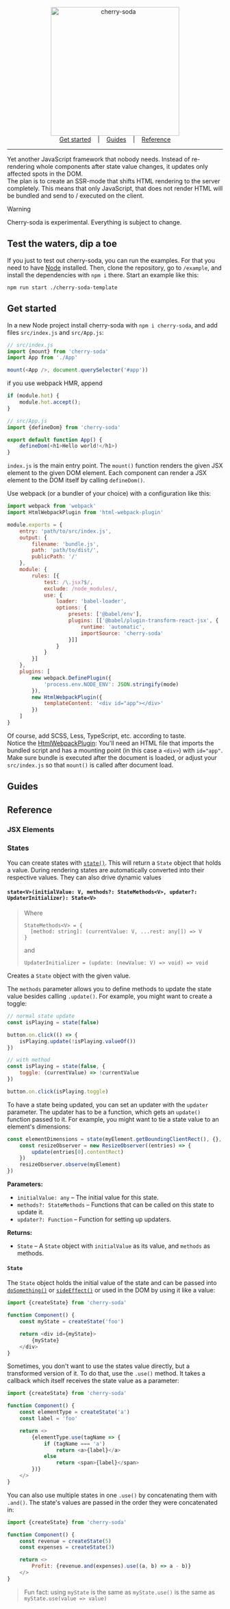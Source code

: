 <div align="center">
    <img width="300" height="300" src="https://cdn.jsdelivr.net/gh/drinking-code/cherry-soda@v0.1.0-experimental/img/logo.svg" alt="cherry-soda">
</div>
<div align="center">
    <a href="#get-started">Get started</a>
    &nbsp;&nbsp;&nbsp;|&nbsp;&nbsp;&nbsp;
    <a href="#guides">Guides</a>
    &nbsp;&nbsp;&nbsp;|&nbsp;&nbsp;&nbsp;
    <a href="#reference">Reference</a>
</div>

---

Yet another JavaScript framework that nobody needs. Instead of re-rendering whole components after state value changes,
it updates only affected spots in the DOM.  
The plan is to create an SSR-mode that shifts HTML rendering to the server completely. This means that only JavaScript,
that does not render HTML will be bundled and send to / executed on the client.

> [!WARNING]
> Cherry-soda is experimental. Everything is subject to change.

## Test the waters, dip a toe

If you just to test out cherry-soda, you can run the examples. For that you need to have [Node](https://nodejs.org)
installed. Then, clone the repository, go to `/example`, and install the dependencies with `npm i` there. Start an
example like this:

```shell
npm run start ./cherry-soda-template
```

## Get started

[//]: # (todo: add command to add boilerplate code)

In a new Node project install cherry-soda with `npm i cherry-soda`, and add files `src/index.js` and `src/App.js`:

```javascript
// src/index.js
import {mount} from 'cherry-soda'
import App from './App'

mount(<App />, document.querySelector('#app'))
```

if you use webpack HMR, append

```javascript
if (module.hot) {
    module.hot.accept();
}
```

```javascript
// src/App.js
import {defineDom} from 'cherry-soda'

export default function App() {
    defineDom(<h1>Hello world!</h1>)
}
```

`index.js` is the main entry point. The `mount()` function renders the given JSX element to the given DOM element. Each
component can render a JSX element to the DOM itself by calling `defineDom()`.

[//]: # (todo: add this cli usable dev server to code)

Use webpack (or a bundler of your choice) with a configuration like this:

```javascript
import webpack from 'webpack'
import HtmlWebpackPlugin from 'html-webpack-plugin'

module.exports = {
    entry: 'path/to/src/index.js',
    output: {
        filename: 'bundle.js',
        path: 'path/to/dist/',
        publicPath: '/'
    },
    module: {
        rules: [{
            test: /\.jsx?$/,
            exclude: /node_modules/,
            use: {
                loader: 'babel-loader',
                options: {
                    presets: ['@babel/env'],
                    plugins: [['@babel/plugin-transform-react-jsx', {
                        runtime: 'automatic',
                        importSource: 'cherry-soda'
                    }]]
                }
            }
        }]
    },
    plugins: [
        new webpack.DefinePlugin({
            'process.env.NODE_ENV': JSON.stringify(mode)
        }),
        new HtmlWebpackPlugin({
            templateContent: '<div id="app"></div>'
        })
    ]
}
```

Of course, add SCSS, Less, TypeScript, etc. according to taste.  
Notice the [HtmlWebpackPlugin](https://webpack.js.org/plugins/html-webpack-plugin/): You'll need an HTML file that
imports the bundled script and has a mounting point (in this case a `<div>`) with `id="app"`. Make sure bundle is
executed after the document is loaded, or adjust your `src/index.js` so that `mount()` is called after document load.

## Guides

[//]: # (### State management)

[//]: # (### Route on the server, and the client will route, too)

[//]: # (### Section your app with `<Island>`s)

## Reference

### JSX Elements

### States

You can create states with [`state()`](#createstate). This will return a `State` object that holds a value. During
rendering states are automatically converted into their respective values. They can also drive dynamic values

<h4 id="createstate">
  <code>state&lt;V>(initialValue: V, methods?: StateMethods&lt;V>, updater?: UpdaterInitializer): State&lt;V></code>
</h4>

> Where
> ```
> StateMethods<V> = { 
>   [method: string]: (currentValue: V, ...rest: any[]) => V
> }
> ```
> and
> ```
> UpdaterInitializer = (update: (newValue: V) => void) => void
> ```

Creates a `State` object with the given value.

The `methods` parameter allows you to define methods to update the state value besides calling `.update()`. For example,
you might want to create a toggle:

```javascript
// normal state update
const isPlaying = state(false)

button.on.click(() => {
    isPlaying.update(!isPlaying.valueOf())
})

// with method
const isPlaying = state(false, {
    toggle: (currentValue) => !currentValue
})

button.on.click(isPlaying.toggle)
```

To have a state being updated, you can set an updater with the `updater` parameter. The updater has to be a function,
which gets an `update()` function passed to it. For example, you might want to tie a state value to an element's
dimensions:

```javascript
const elementDimensions = state(myElement.getBoundingClientRect(), {}, update => {
    const resizeObserver = new ResizeObserver((entries) => {
        update(entries[0].contentRect)
    })
    resizeObserver.observe(myElement)
})
```

**Parameters:**

- `initialValue: any` – The initial value for this state.
- `methods?: StateMethods` – Functions that can be called on this state to update it.
- `updater?: Function` – Function for setting up updaters.

**Returns:**

- `State` – A `State` object with `initialValue` as its value, and `methods` as methods.

#### `State`

The `State` object holds the initial value of the state and can be passed into [`doSomething()`](#dosomething)
or [`sideEffect()`](#sideeffect) or used in the DOM by using it like a value:

```javascript
import {createState} from 'cherry-soda'

function Component() {
    const myState = createState('foo')

    return <div id={myState}>
        {myState}
    </div>
}
```

Sometimes, you don't want to use the states value directly, but a transformed version of it. To do that, use
the `.use()` method. It takes a callback which itself receives the state value as a parameter:

```javascript
import {createState} from 'cherry-soda'

function Component() {
    const elementType = createState('a')
    const label = 'foo'

    return <>
        {elementType.use(tagName => {
            if (tagName === 'a')
                return <a>{label}</a>
            else
                return <span>{label}</span>
        })}
    </>
}
```

You can also use multiple states in one `.use()` by concatenating them with `.and()`. The state's values are passed in
the order they were concatenated in:

```javascript
import {createState} from 'cherry-soda'

function Component() {
    const revenue = createState(5)
    const expenses = createState(3)

    return <>
        Profit: {revenue.and(expenses).use((a, b) => a - b)}
    </>
}
```

> Fun fact: using `myState` is the same as `myState.use()` is the same as `myState.use(value => value)`

